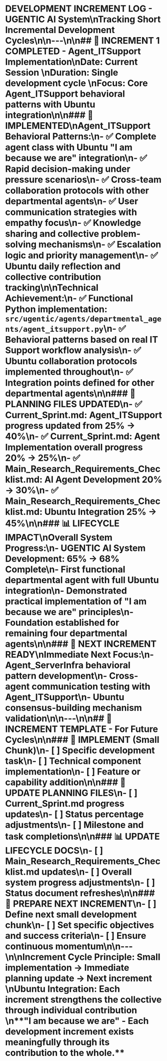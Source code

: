 # DEVELOPMENT INCREMENT LOG - UGENTIC AI System\n**Tracking Short Incremental Development Cycles**\n\n---\n\n## 🔄 **INCREMENT 1 COMPLETED** - Agent_ITSupport Implementation\n**Date:** Current Session  \n**Duration:** Single development cycle  \n**Focus:** Core Agent_ITSupport behavioral patterns with Ubuntu integration\n\n### **🔧 IMPLEMENTED**\n**Agent_ITSupport Behavioral Patterns:**\n- ✅ Complete agent class with Ubuntu \"I am because we are\" integration\n- ✅ Rapid decision-making under pressure scenarios\n- ✅ Cross-team collaboration protocols with other departmental agents\n- ✅ User communication strategies with empathy focus\n- ✅ Knowledge sharing and collective problem-solving mechanisms\n- ✅ Escalation logic and priority management\n- ✅ Ubuntu daily reflection and collective contribution tracking\n\n**Technical Achievement:**\n- ✅ Functional Python implementation: `src/ugentic/agents/departmental_agents/agent_itsupport.py`\n- ✅ Behavioral patterns based on real IT Support workflow analysis\n- ✅ Ubuntu collaboration protocols implemented throughout\n- ✅ Integration points defined for other departmental agents\n\n### **📝 PLANNING FILES UPDATED**\n- ✅ Current_Sprint.md: Agent_ITSupport progress updated from 25% → 40%\n- ✅ Current_Sprint.md: Agent Implementation overall progress 20% → 25%\n- ✅ Main_Research_Requirements_Checklist.md: AI Agent Development 20% → 30%\n- ✅ Main_Research_Requirements_Checklist.md: Ubuntu Integration 25% → 45%\n\n### **📊 LIFECYCLE IMPACT**\n**Overall System Progress:**\n- UGENTIC AI System Development: 65% → 68% Complete\n- First functional departmental agent with full Ubuntu integration\n- Demonstrated practical implementation of \"I am because we are\" principles\n- Foundation established for remaining four departmental agents\n\n### **🎯 NEXT INCREMENT READY**\n**Immediate Next Focus:**\n- Agent_ServerInfra behavioral pattern development\n- Cross-agent communication testing with Agent_ITSupport\n- Ubuntu consensus-building mechanism validation\n\n---\n\n## 🔄 **INCREMENT TEMPLATE** - For Future Cycles\n\n### **🔧 IMPLEMENT (Small Chunk)**\n- [ ] Specific development task\n- [ ] Technical component implementation\n- [ ] Feature or capability addition\n\n### **📝 UPDATE PLANNING FILES**\n- [ ] Current_Sprint.md progress updates\n- [ ] Status percentage adjustments\n- [ ] Milestone and task completions\n\n### **📊 UPDATE LIFECYCLE DOCS**\n- [ ] Main_Research_Requirements_Checklist.md updates\n- [ ] Overall system progress adjustments\n- [ ] Status document refreshes\n\n### **🔄 PREPARE NEXT INCREMENT**\n- [ ] Define next small development chunk\n- [ ] Set specific objectives and success criteria\n- [ ] Ensure continuous momentum\n\n---\n\n**Increment Cycle Principle:** Small implementation → Immediate planning update → Next increment  \n**Ubuntu Integration:** Each increment strengthens the collective through individual contribution  \n**\"I am because we are\" - Each development increment exists meaningfully through its contribution to the whole.**